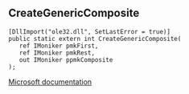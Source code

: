 ## CreateGenericComposite

```
[DllImport("ole32.dll", SetLastError = true)]
public static extern int CreateGenericComposite(
   ref IMoniker pmkFirst,
   ref IMoniker pmkRest,
   out IMoniker ppmkComposite
);
```

[Microsoft documentation](TODO)
